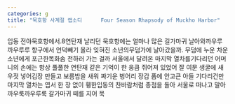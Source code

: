 ```yaml
---
categories: g
title: "묵호항 사계절 랩소디      Four Season Rhapsody of Muckho Harbor"
---
```

입동 전야묵호항에서.8연탄재 날리던 묵호항에는 얼마나 많은 길가마귀 날아와까우루 까우루루 항구에서 언덕빼기 올라 잊혀진 소년의무덤가에 날아갔을까. 무덤에 누운 차운 소년에게 포근한목화솜 전하러 가는 걸까 서울에서 달려온 마지막 열차를기다리던 어머니의 손에는 항상 풀풀한 연탄재 같은 기억이 한 웅큼 쥐어져 있었어 잘 여문 생굴에 새우젓 넣어김장 만들고 보름밤을 새워 짜기운 벙어리 장갑 품에 안고큰 아들 기다리건만 마지막 열차는 엽서 한 장 없이 휑한입동의 찬바람처럼 종점을 돌아 서울로 떠나고 말아 까우룩까우루룩 갈가마귀 떼를 지어 묵